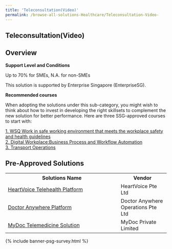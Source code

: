 ```yaml
---
title: 'Teleconsultation(Video)'
permalink: /browse-all-solutions-Healthcare/Teleconsultation-Video-
---
```


## Teleconsultation(Video)
## Overview

**Support Level and Conditions**

Up to 70% for SMEs, N.A. for non-SMEs

This solution is supported by Enterprise Singapore (EnterpriseSG).

**Recommended courses**

When adopting the solutions under this sub-category, you might wish to think about how to invest in developing the right skillsets to complement the new solution for better performance. Here are three SSG-approved courses to start with:

<a href='https://sfec.enterprisejobskills.gov.sg/Course_Internet/CourseDetail.aspx?CoursesReferenceNumber=TGS-2016500318'  target='_blank' rel='noopener'>1. WSQ Work in safe working environment that meets the workplace safety and health guidelines</a><br>
<a href='https://sfec.enterprisejobskills.gov.sg/Course_Internet/CourseDetail.aspx?CoursesReferenceNumber=TGS-2022014140'  target='_blank' rel='noopener'>2. Digital Workplace:Business Process and Workflow Automation</a><br>
<a href='https://sfec.enterprisejobskills.gov.sg/Course_Internet/CourseDetail.aspx?CoursesReferenceNumber=TGS-2019504063'  target='_blank' rel='noopener'>3. Transport Operations</a><br>

## Pre-Approved Solutions

<table>
<tr>
<th style='width: auto;'><b>Solutions Name</b></th>
<th style='width: 30%;'><b>Vendor</b></th>
</tr>
<tr>
<td><a href='/productivity-solutions-grant/solutionrepo/solution1861' target='_blank'>HeartVoice Telehealth Platform</a><br></td>
<td>HeartVoice Pte Ltd</td>
</tr>
<tr>
<td><a href='/productivity-solutions-grant/solutionrepo/solution1863' target='_blank'>Doctor Anywhere Platform</a><br></td>
<td>Doctor Anywhere Operations Pte Ltd</td>
</tr>
<tr>
<td><a href='/productivity-solutions-grant/solutionrepo/solution1864' target='_blank'>MyDoc Telemedicine Solution</a><br></td>
<td>MyDoc Private Limited</td>
</tr>
</table>

{% include banner-psg-survey.html %}
